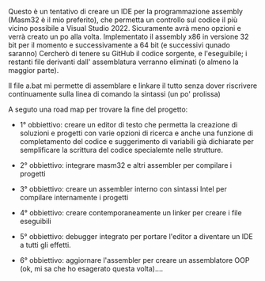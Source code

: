 Questo è un tentativo di creare un IDE per la programmazione assembly (Masm32 è il mio preferito), che permetta un controllo sul codice il più vicino possibile a Visual Studio 2022. Sicuramente avrà meno opzioni e verrà creato un po alla volta. Implementato il assembly x86 in versione 32 bit per il momento e successivamente a 64 bit (e successivi qunado saranno)
Cercherò di tenere su GitHub il codice sorgente, e l'eseguibile; i restanti file derivanti dall' assemblatura verranno eliminati (o almeno la maggior parte).

Il file a.bat mi permette di assemblare e linkare il tutto senza dover riscrivere continuamente sulla linea di comando la sintassi (un po' prolissa)

A seguto una road map per trovare la fine del progetto:

- 1° obbiettivo: creare un editor di testo che permetta la creazione di soluzioni e progetti con varie opzioni di ricerca e anche una funzione di completamento del codice e suggerimento di variabili già dichiarate per semplificare la scrittura del codice specialemte nelle strutture.

- 2° obbiettivo: integrare masm32 e altri assembler per compilare i progetti

- 3° obbiettivo: creare un assembler interno con sintassi Intel per compilare internamente i progetti

- 4° obbiettivo: creare contemporaneamente un linker per creare i file eseguibili

- 5° obbiettivo: debugger integrato per portare l'editor a diventare un IDE a tutti gli effetti.

- 6° obbiettivo: aggiornare l'assembler per creare un assemblatore OOP (ok, mi sa che ho esagerato questa volta)....

